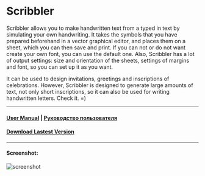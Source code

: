 Scribbler
======

Scribbler allows you to make handwritten text from a typed in text by simulating your own handwriting. It takes the symbols that you have prepared beforehand in a vector graphical editor, and places them on a sheet, which you can then save and print. If you can not or do not want create your own font, you can use the default one. Also, Scribbler has a lot of output settings: size and orientation of the sheets, settings of margins and font, so you can set up it as you want.

It can be used to design invitations, greetings and inscriptions of celebrations. However, Scribbler is designed to generate large amounts of text, not only short inscriptions, so it can also be used for writing handwritten letters. Check it. =)

----

#### [User Manual](https://github.com/aizenbit/Scribbler/wiki/User-manual) | [Руководство пользователя](https://github.com/aizenbit/Scribbler/wiki/Руководство-пользователя)

#### [Download Lastest Version](https://github.com/aizenbit/Scribbler/releases)

----

#### Screenshot:

![screenshot](https://cloud.githubusercontent.com/assets/5664923/13682545/452ed660-e713-11e5-9f32-57b19f3fcbbc.PNG)
